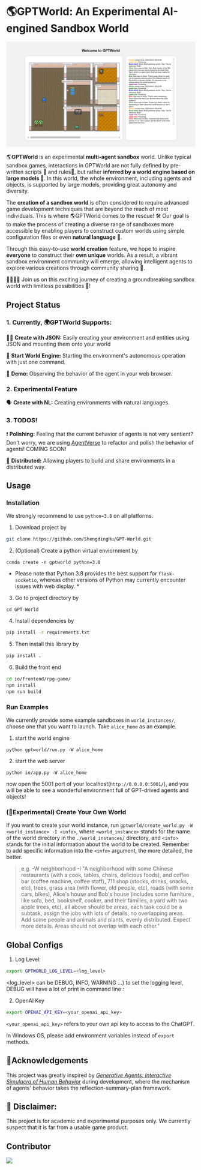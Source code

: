 # 🌎GPTWorld: An Experimental AI-engined Sandbox World

![Screenshot](.github/images/screenshot.png)


🌎**GPTWorld** is an experimental **multi-agent sandbox** world.  Unlike typical sandbox games, interactions in GPTWorld are not fully defined by pre-written scripts 📜 and rules📏, but rather **inferred by a world engine based on large models 🤖**. In this world, the whole environment, including agents and objects, is supported by large models, providing great autonomy and diversity.

The **creation of a sandbox world** is often considered to require advanced game development techniques that are beyond the reach of most individuals. This is where 🌎GPTWorld comes to the rescue! 🛠️ Our goal is to make the process of creating a diverse range of sandboxes more accessible by enabling players to construct custom worlds using simple configuration files or even **natural language** 🤩.

Through this easy-to-use **world creation** feature, we hope to inspire **everyone** to construct their **own unique** worlds. As a result, a vibrant sandbox environment community will emerge, allowing intelligent agents to explore various creations through community sharing 🤝.

👨‍💻👩‍💻 Join us on this exciting journey of creating a groundbreaking sandbox world with limitless possibilities 🚀!

## Project Status
### 1. Currently, 🌍GPTWorld Supports:

👨‍💻 **Create with JSON:** Easily creating your environment and entities using JSON and mounting them onto your world

🏃 **Start World Engine:** Starting the environment's autonomous operation with just one command.

👀 **Demo:** Observing the behavior of the agent in your web browser.

### 2. Experimental Feature
🗣️ **Create with NL:** Creating environments with natural languages.

### 3. TODOS!
❗️ **Polishing:** Feeling that the current behavior of agents is not very sentient? Don't worry, we are using [AgentVerse](https://github.com/OpenBMB/AgentVerse) to refactor and polish the behavior of agents! COMING SOON!

🤝 **Distributed:** Allowing players to build and share environments in a distributed way.



## Usage

### Installation

We strongly recommend to use `python=3.8` on all platforms.

1. Download project by

```sh
git clone https://github.com/ShengdingHu/GPT-World.git
```

2. (Optional) Create a python virtual enviornment by 

```
conda create -n gptworld python=3.8
```
* Please note that Python 3.8 provides the best support for `flask-socketio`, whereas other versions of Python may currently encounter issues with web display. *

3. Go to project directory by 

```
cd GPT-World
```

4. Install dependencies by

```sh
pip install -r requirements.txt
```

5. Then install this library by

```sh
pip install .
```

6. Build the front end
```sh
cd io/frontend/rpg-game/
npm install
npm run build
```

### Run Examples
We currently provide some example sandboxes in  `world_instances/`, choose one that you want to launch.
Take `alice_home` as an example.

1. start the world engine
```
python gptworld/run.py -W alice_home
```

2. start the web server
```
python io/app.py -W alice_home
```
now open the 5001 port of your localhost(`http://0.0.0.0:5001/`), and you will be able to see a wonderful 
environment full of GPT-drived agents and objects!

### (🧪Experimental) Create Your Own World
If you want to create your world instance,
run `gptworld/create_world.py -W <world_instance> -I <info>`, where `<world_instance>` stands for the name of the world 
directory in the `./world_instances/` directory, and `<info>` stands for the 
initial information about the world to be created. Remember to add specific information into the `<info>` argument, 
the more detailed, the better.

> e.g. -W neighborhood -I "A neighborhood with some Chinese restaurants (with a cook, tables, chairs, delicious
> foods), and coffee bar (coffee machine, coffee staff), 711 shop (stocks, drinks, snacks, etc), trees, grass area
> (with flower, old people, etc), roads (with some cars, bikes), Alice's house and Bob's house (includes some furniture
> , like sofa, bed, bookshelf, cooker, and their families, a yard with two apple trees, etc), all above should be areas,
> each task could be a subtask, assign the jobs with lots of details, no overlapping areas. Add some people and animals
> and plants, evenly distributed. Expect more details. Areas should not overlap with each other."


[//]: # (modify the requirement in `gptworld/create_world.py` and run)

[//]: # (```)

[//]: # (python gptworld/create_world.py)

[//]: # (```)

## Global Configs
1. Log Level:
```bash
export GPTWORLD_LOG_LEVEL=<log_level>
```
 <log_level> can be DEBUG, INFO, WARNING ...) to set the logging level, DEBUG will have a lot of print in command line :

2. OpenAI Key
```bash
export OPENAI_API_KEY=<your_openai_api_key>
```
`<your_openai_api_key>` refers to your own api key to access to the ChatGPT.

In Windows OS, please add environment variables instead of `export` methods.

## 🙏Acknowledgements

 This project was greatly inspired by [*Generative Agents: Interactive Simulacra of Human Behavior*](https://arxiv.org/abs/2304.03442)  during development, where the mechanism of agents' behavior takes the reflection-summary-plan framework.

## 🚨 Disclaimer:
This project is for academic and experimental purposes only. We currently suspect that it is far from a usable game product.



## Contributor

<a href = "https://github.com/ShengdingHu/GPT-World/graphs/contributors">
  <img src = "https://contrib.rocks/image?repo = GitHub_username/repository_name"/>
</a>